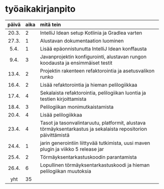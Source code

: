 # työaikakirjanpito

| päivä | aika | mitä tein  |
| :----:|:-----| :-----|
| 20.3. | 2    | IntelliJ Idean setup Kotlinia ja Gradlea varten |
| 27.3. | 1    | Alustavan dokumentaation luominen |
| 5.4.  | 1    | Lisää epäonnistunutta IntelliJ Idean konffausta |
| 9.4.  | 3    | Javanprojektin konfigurointi, alustavan rungon koodausta ja ensimmäiset testit |
| 13.4. | 2    | Projektin rakenteen refaktorointia ja asetusvalikon runko |
| 16.4. | 2    | Lisää refaktorointia ja hieman pelilogiikkaa |
| 17.4. | 4    | Sekalaista refaktorointia, pelilogiikan luontia ja testien kirjoittamista |
| 18.4. | 3    | Pelilogiikan monimutkaistamista |
| 20.4. | 4    | Lisää pelilogiikkaa |
| 23.4. | 4    | Tasot ja tasonvalintaruutu, platformit, alustava törmäyksentarkastus ja sekalaista repositorion päivittämistä |
| 24.4. | 1    | jarin generointiin liittyvää tutkimista, uusi maven plugin ja viikko 5 release jar |
| 25.4. | 2    | Törmäyksentarkastuskoodin parantamista |
| 26.4. | 6    | Lopullinen törmäyksentarkastuskoodi ja hieman pelilogiikan muutoksia |
| yht   | 35    | | 
